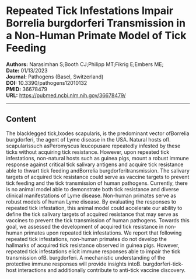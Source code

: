 # Repeated Tick Infestations Impair Borrelia burgdorferi Transmission in a Non-Human Primate Model of Tick Feeding

**Authors:** Narasimhan S;Booth CJ;Philipp MT;Fikrig E;Embers ME;  
**Date:** 01/13/2023  
**Journal:** Pathogens (Basel, Switzerland)  
**DOI:** 10.3390/pathogens12010132  
**PMID:** 36678479  
**URL:** https://pubmed.ncbi.nlm.nih.gov/36678479/

---

## Content

The blacklegged tick,Ixodes scapularis, is the predominant vector ofBorrelia burgdorferi, the agent of Lyme disease in the USA. Natural hosts ofI. scapularissuch asPeromyscus leucopusare repeatedly infested by these ticks without acquiring tick resistance. However, upon repeated tick infestations, non-natural hosts such as guinea pigs, mount a robust immune response against critical tick salivary antigens and acquire tick resistance able to thwart tick feeding andBorrelia burgdorferitransmission. The salivary targets of acquired tick resistance could serve as vaccine targets to prevent tick feeding and the tick transmission of human pathogens. Currently, there is no animal model able to demonstrate both tick resistance and diverse clinical manifestations of Lyme disease. Non-human primates serve as robust models of human Lyme disease. By evaluating the responses to repeated tick infestation, this animal model could accelerate our ability to define the tick salivary targets of acquired resistance that may serve as vaccines to prevent the tick transmission of human pathogens. Towards this goal, we assessed the development of acquired tick resistance in non-human primates upon repeated tick infestations. We report that following repeated tick infestations, non-human primates do not develop the hallmarks of acquired tick resistance observed in guinea pigs. However, repeated tick infestations elicit immune responses able to impair the tick transmission ofB. burgdorferi. A mechanistic understanding of the protective immune responses will provide insights intoB. burgdorferi-tick-host interactions and additionally contribute to anti-tick vaccine discovery.

